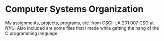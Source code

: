 # Computer Systems Organization
My assignments, projects, programs, etc. from CSCI-UA 201 007 CSO at NYU. Also included are some files that I made while getting the hang of the C programming language.
